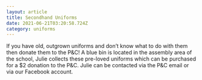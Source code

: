 ```yaml
---
layout: article
title: Secondhand Uniforms
date: 2021-06-21T03:20:58.724Z
category: uniforms
---
```


If you have old, outgrown uniforms and don’t know what to do with them then donate them to the P&C!  A blue bin is located in the assembly area of the school, Julie collects these pre-loved uniforms which can be purchased for a $2 donation to the P&C.  Julie can be contacted via the P&C email or via our Facebook account.

